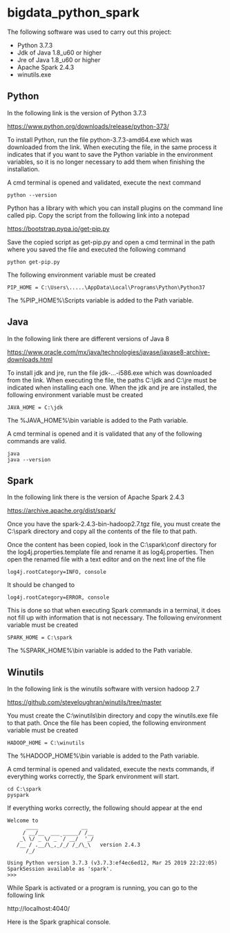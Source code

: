 # bigdata_python_spark

The following software was used to carry out this project:

- Python 3.7.3
- Jdk of Java 1.8_u60 or higher
- Jre of Java 1.8_u60 or higher
- Apache Spark 2.4.3
- winutils.exe

## Python

In the following link is the version of Python 3.7.3

https://www.python.org/downloads/release/python-373/

To install Python, run the file python-3.7.3-amd64.exe which was downloaded from the link. When executing the file, in the same process it indicates that if you want to save the Python variable in the environment variables, so it is no longer necessary to add them when finishing the installation.

A cmd terminal is opened and validated, execute the next command

```
python --version
```

Python has a library with which you can install plugins on the command line called pip. Copy the script from the following link into a notepad

https://bootstrap.pypa.io/get-pip.py

Save the copied script as get-pip.py and open a cmd terminal in the path where you saved the file and executed the following command

```
python get-pip.py
```

The following environment variable must be created

```
PIP_HOME = C:\Users\.....\AppData\Local\Programs\Python\Python37
```
The %PIP_HOME%\Scripts variable is added to the Path variable.

## Java

In the following link there are different versions of Java 8

https://www.oracle.com/mx/java/technologies/javase/javase8-archive-downloads.html

To install jdk and jre, run the file jdk-...-i586.exe which was downloaded from the link. When executing the file, the paths C:\jdk and C:\jre must be indicated when installing each one. When the jdk and jre are installed, the following environment variable must be created

```
JAVA_HOME = C:\jdk
```

The %JAVA_HOME%\bin variable is added to the Path variable.

A cmd terminal is opened and it is validated that any of the following commands are valid.

```
java
java --version
```

## Spark

In the following link there is the version of Apache Spark 2.4.3

https://archive.apache.org/dist/spark/

Once you have the spark-2.4.3-bin-hadoop2.7.tgz file, you must create the C:\spark directory and copy all the contents of the file to that path.

Once the content has been copied, look in the C:\spark\conf directory for the log4j.properties.template file and rename it as log4j.properties. Then open the renamed file with a text editor and on the next line of the file

```
log4j.rootCategory=INFO, console
```

It should be changed to

```
log4j.rootCategory=ERROR, console
```

This is done so that when executing Spark commands in a terminal, it does not fill up with information that is not necessary. The following environment variable must be created

```
SPARK_HOME = C:\spark
```

The %SPARK_HOME%\bin variable is added to the Path variable.

## Winutils

In the following link is the winutils software with version hadoop 2.7

https://github.com/steveloughran/winutils/tree/master

You must create the C:\winutils\bin directory and copy the winutils.exe file to that path. Once the file has been copied, the following environment variable must be created

```
HADOOP_HOME = C:\winutils
```

The %HADOOP_HOME%\bin variable is added to the Path variable.

A cmd terminal is opened and validated, execute the nexts commands, if everything works correctly, the Spark environment will start.

```
cd C:\spark
pyspark
```

If everything works correctly, the following should appear at the end

```
Welcome to
      ____              __
     / __/__  ___ _____/ /__
    _\ \/ _ \/ _ `/ __/  '_/
   /__ / .__/\_,_/_/ /_/\_\   version 2.4.3
      /_/

Using Python version 3.7.3 (v3.7.3:ef4ec6ed12, Mar 25 2019 22:22:05)
SparkSession available as 'spark'.
>>>
```

While Spark is activated or a program is running, you can go to the following link

http://localhost:4040/

Here is the Spark graphical console.
